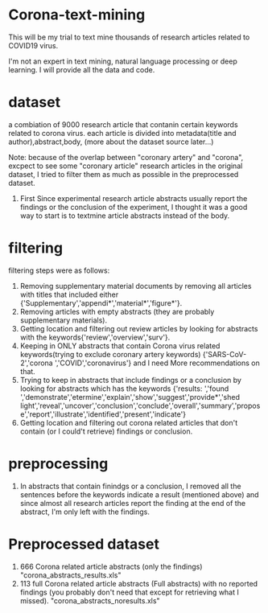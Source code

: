 # Corona-text-mining
This will be my trial to text mine thousands of research articles related to COVID19 virus.

 I'm not an expert in text mining, natural language processing or deep learning. I will provide all the data and code. 

# dataset
a combiation of 9000 research article that contanin certain keywords related to corona virus. each article is divided into metadata(title and author),abstract,body, (more about the dataset source later...)

Note: because of the overlap between "coronary artery" and "corona", excpect to see some "coronary article" research articles in the original dataset, I tried to filter them as much as possible in the preprocessed dataset.

1. First 
Since experimental research article abstracts usually report the findings or the conclusion of the experiment, I thought it was a good way to start is to textmine article abstracts instead of the body.

# filtering
filtering steps were as follows:
1. Removing supplementary material documents by removing all articles with titles that included either  {'Supplementary','appendi*','material*','figure*'}.
2. Removing articles with empty abstracts (they are probably supplementary materials).
3. Getting location and filtering out review articles by looking for abstracts with the keywords{'review','overview','surv'}.
4. Keeping in ONLY abstracts that contain Corona virus related keywords(trying to exclude coronary artery keywords) {'SARS-CoV-2','corona ','COVID','coronavirus'} and I need More recommendations on that.
5. Trying to keep in abstracts that include findings or a conclusion by looking for abstracts which has the keywords {'results: ','found ','demonstrate','etermine','explain','show','suggest','provide*','shed light','reveal','uncover','conclusion','conclude','overall','summary','propose','report','illustrate','identified','present','indicate'}
6. Getting location and filtering out corona related articles that don't contain (or I could't retrieve) findings or conclusion.
    
# preprocessing
1. In abstracts that contain finindgs or a conclusion, I removed all the sentences before the keywords indicate a result (mentioned above) and since almost all research articles report the finding at the end of the abstract, I'm only left with the findings. 

# Preprocessed dataset
1. 666 Corona related article abstracts (only the findings) "corona_abstracts_results.xls"
2. 113 full Corona related article abstracts (Full abstracts) with no reported findings (you probably don't need that except for retrieving what I missed). "corona_abstracts_noresults.xls" 
